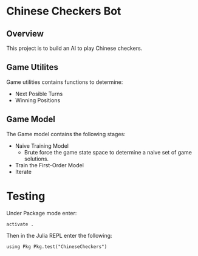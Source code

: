 # Chinese Checkers Bot
## Overview
This project is to build an AI to play Chinese checkers.
## Game Utilites
Game utilities contains functions to determine:
 - Next Posible Turns
 - Winning Positions

## Game Model
The Game model contains the following stages:
 - Naive Training Model
    - Brute force the game state space to determine a naive set of game solutions.
 - Train the First-Order Model 
 - Iterate

 # Testing 

Under Package mode enter:

`
activate .
`

Then in the Julia REPL enter the following:

 `
   using Pkg
   Pkg.test("ChineseCheckers")
`